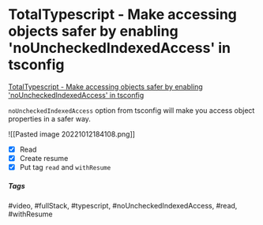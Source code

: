 # TotalTypescript - Make accessing objects safer by enabling 'noUncheckedIndexedAccess' in tsconfig
[TotalTypescript - Make accessing objects safer by enabling 'noUncheckedIndexedAccess' in tsconfig](https://www.totaltypescript.com/tips/make-accessing-objects-safer-by-enabling-nouncheckedindexedaccess-in-tsconfig)

`noUncheckedIndexedAccess` option from tsconfig will make you access object properties in a safer way.

![[Pasted image 20221012184108.png]]

- [x] Read
- [x] Create resume
- [x] Put tag `read` and `withResume`

##### Tags
#video, #fullStack, #typescript, #noUncheckedIndexedAccess, #read, #withResume 
